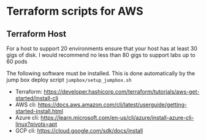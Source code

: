# Terraform scripts for AWS 

## Terraform Host

For a host to support 20 environments ensure that your host has at least 30 gigs of disk.  I would recommend no less than 80 gigs to support labs up to 60 pods

The following software must be installed.  This is done automatically by the jump box deploy script ```jumpbox/setup_jumpbox.sh```

- Terraform:  <https://developer.hashicorp.com/terraform/tutorials/aws-get-started/install-cli>
- AWS cli:  <https://docs.aws.amazon.com/cli/latest/userguide/getting-started-install.html>
- Azure cli:  <https://learn.microsoft.com/en-us/cli/azure/install-azure-cli-linux?pivots=apt>
- GCP cli:  <https://cloud.google.com/sdk/docs/install>

